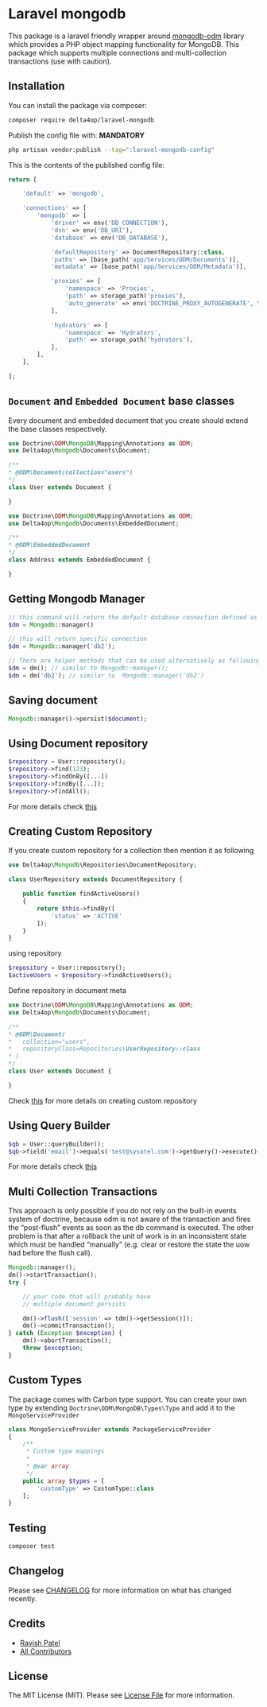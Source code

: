 # Laravel mongodb

[comment]: <> ([![Latest Version on Packagist]&#40;https://img.shields.io/packagist/v/:vendor_slug/:package_slug.svg?style=flat-square&#41;]&#40;https://packagist.org/packages/:vendor_slug/:package_slug&#41;)

[comment]: <> ([![GitHub Tests Action Status]&#40;https://img.shields.io/github/workflow/status/:vendor_slug/:package_slug/run-tests?label=tests&#41;]&#40;https://github.com/:vendor_slug/:package_slug/actions?query=workflow%3Arun-tests+branch%3Amain&#41;)

[comment]: <> ([![GitHub Code Style Action Status]&#40;https://img.shields.io/github/workflow/status/:vendor_slug/:package_slug/Check%20&%20fix%20styling?label=code%20style&#41;]&#40;https://github.com/:vendor_slug/:package_slug/actions?query=workflow%3A"Check+%26+fix+styling"+branch%3Amain&#41;)

[comment]: <> ([![Total Downloads]&#40;https://img.shields.io/packagist/dt/:vendor_slug/:package_slug.svg?style=flat-square&#41;]&#40;https://packagist.org/packages/:vendor_slug/:package_slug&#41;)

This package is a laravel friendly wrapper around [mongodb-odm](https://github.com/doctrine/mongodb-odm) library which provides a PHP object mapping functionality for MongoDB. This package which supports multiple connections and multi-collection transactions (use with caution).

## Installation

You can install the package via composer:

```bash
composer require delta4op/laravel-mongodb
```

Publish the config file with: **MANDATORY**

```bash
php artisan vendor:publish --tag=":laravel-mongodb-config"
```

This is the contents of the published config file:

```php
return [

    'default' => 'mongodb',

    'connections' => [
        'mongodb' => [
            'driver' => env('DB_CONNECTION'),
            'dsn' => env('DB_URI'),
            'database' => env('DB_DATABASE'),

            'defaultRepository' => DocumentRepository::class,
            'paths' => [base_path('app/Services/ODM/Documents')],
            'metadata' => [base_path('app/Services/ODM/Metadata')],

            'proxies' => [
                'namespace' => 'Proxies',
                'path' => storage_path('proxies'),
                'auto_generate' => env('DOCTRINE_PROXY_AUTOGENERATE', false)
            ],

            'hydrators' => [
                'namespace' => 'Hydrators',
                'path' => storage_path('hydrators'),
            ],
        ],
    ],

];
```

## `Document` and `Embedded Document` base classes
Every document and embedded document that you create should extend the base classes respectively.
```php
use Doctrine\ODM\MongoDB\Mapping\Annotations as ODM;
use Delta4op\Mongodb\Documents\Document;

/**
* @ODM\Document(collection="users")
*/
class User extends Document {

}
```

```php
use Doctrine\ODM\MongoDB\Mapping\Annotations as ODM;
use Delta4op\Mongodb\Documents\EmbeddedDocument;

/**
* @ODM\EmbeddedDocument
*/
class Address extends EmbeddedDocument {

}
```

## Getting Mongodb Manager
```php
// this command will return the default database connection defined as per config/mongodb.php
$dm = Mongodb::manager()

// this will return specific connection
$dm = Mongodb::manager('db2');

// There are helper methods that can be used alternatively as following
$dm = dm(); // similar to Mongodb::manager();
$dm = dm('db2'); // similar to  Mongodb::manager('db2')
```

## Saving document
```php
Mongodb::manager()->persist($document);
```

## Using Document repository
```php
$repository = User::repository();
$repository->find(123);
$repository->findOnBy([...])
$repository->findBy([...]);
$repository->findAll();
```
For more details check [this](https://www.doctrine-project.org/projects/doctrine-mongodb-odm/en/stable/reference/document-repositories.html#document-repositories)

## Creating Custom Repository
If you create custom repository for a collection then mention it as following
```php
use Delta4op\Mongodb\Repositories\DocumentRepository;

class UserRepository extends DocumentRepository {

    public function findActiveUsers()
    {
        return $this->findBy([
            'status' => 'ACTIVE'
        ]);
    }
}
```
using repository
```php
$repository = User::repository();
$activeUsers = $repository->findActiveUsers();
```
Define repository in document meta
```php
use Doctrine\ODM\MongoDB\Mapping\Annotations as ODM;
use Delta4op\Mongodb\Documents\Document;

/**
* @ODM\Document(
*   collection="users",
*   repositoryClass=Repositories\UserRepository::class
* )
*/
class User extends Document {

}
```
Check [this](https://www.doctrine-project.org/projects/doctrine-mongodb-odm/en/stable/reference/document-repositories.html#custom-repositories) for more details on creating custom repository

## Using Query Builder
```PHP
$qb = User::queryBuilder();
$qb->field('email')->equals('test@sysotel.com')->getQuery()->execute()->toArray();
```
For more details check [this](https://www.doctrine-project.org/projects/doctrine-mongodb-odm/en/stable/reference/query-builder-api.html#query-builder-api)

## Multi Collection Transactions
This approach is only possible if you do not rely on the built-in events system of doctrine, because odm is not aware of the transaction and fires the “post-flush” events as soon as the db command is executed.
The other problem is that after a rollback the unit of work is in an inconsistent state which must be handled “manually” (e.g. clear or restore the state the uow had before the flush call).
```php
Mongodb::manager();
dm()->startTransaction();
try {

    // your code that will probably have
    // multiple document persists

    dm()->flush(['session' => tdm()->getSession()]);
    dm()->commitTransaction();
} catch (Exception $exception) {
    dm()->abortTransaction();
    throw $exception;
}
```
## Custom Types
The package comes with Carbon type support. You can create your own type by extending `Doctrine\ODM\MongoDB\Types\Type` and add it to the `MongoServiceProvider`
```php
class MongoServiceProvider extends PackageServiceProvider
{
    /**
     * Custom type mappings
     *
     * @var array
     */
    public array $types = [
        'customType' => CustomType::class
    ];
}
```
## Testing

```bash
composer test
```

## Changelog

Please see [CHANGELOG](CHANGELOG.md) for more information on what has changed recently.

## Credits

- [Ravish Patel](https://github.com/delta4op)
- [All Contributors](../../contributors)

## License

The MIT License (MIT). Please see [License File](LICENSE.md) for more information.
